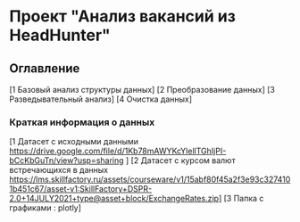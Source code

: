 

# Проект "Анализ вакансий из HeadHunter"

## Оглавление 
[1 Базовый анализ структуры данных]
[2 Преобразование данных]
[3 Разведывательный анализ]
[4 Очистка данных]

### Краткая информация о данных 
[1 Датасет с исходными данными https://drive.google.com/file/d/1Kb78mAWYKcYlellTGhIjPI-bCcKbGuTn/view?usp=sharing ]
[2 Датасет с курсом валют встречающихся в данных https://lms.skillfactory.ru/assets/courseware/v1/15abf80f45a2f3e93c3274101b451c67/asset-v1:SkillFactory+DSPR-2.0+14JULY2021+type@asset+block/ExchangeRates.zip]
[3 Папка с графиками : plotly]
